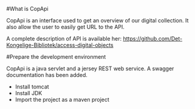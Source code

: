 
#What is CopApi

CopApi is an interface used to get an overview of our digital collection. It also allow the user to easily get URL to the API.

A complete description of API is available her: https://github.com/Det-Kongelige-Bibliotek/access-digital-objects


#Prepare the development environment

CopApi is a java servlet and a jersey REST web service.
A swagger documentation has been added.

  * Install tomcat
  * Install JDK
  * Import the project as a maven project